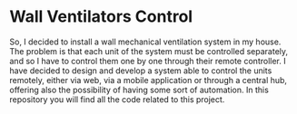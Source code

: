 # Wall Ventilators Control
So, I decided to install a wall mechanical ventilation system in my house. The problem is that each unit of the system must be controlled separately, and so I have to control them one by one through their remote controller. I have decided to design and develop a system able to control the units remotely, either via web, via a mobile application or through a central hub, offering also the possibility of having some sort of automation. In this repository you will find all the code related to this project.